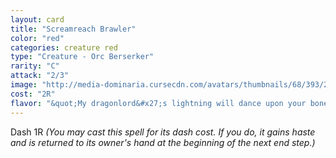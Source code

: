 ```yaml
---
layout: card
title: "Screamreach Brawler"
color: "red"
categories: creature red
type: "Creature - Orc Berserker"
rarity: "C"
attack: "2/3"
image: "http://media-dominaria.cursecdn.com/avatars/thumbnails/68/393/200/283/635618471506665137.png"
cost: "2R"
flavor: "&quot;My dragonlord&#x27;s lightning will dance upon your bones!&quot;"
---
```


Dash <span class="tip mana-icon mana-colorless-01" title="1 Colorless Mana">1</span><span class="tip mana-icon mana-red" title="1 Red Mana">R</span> <em>(You may cast this spell for its dash cost. If you do, it gains haste and is returned to its owner's hand at the beginning of the next end step.)</em>
